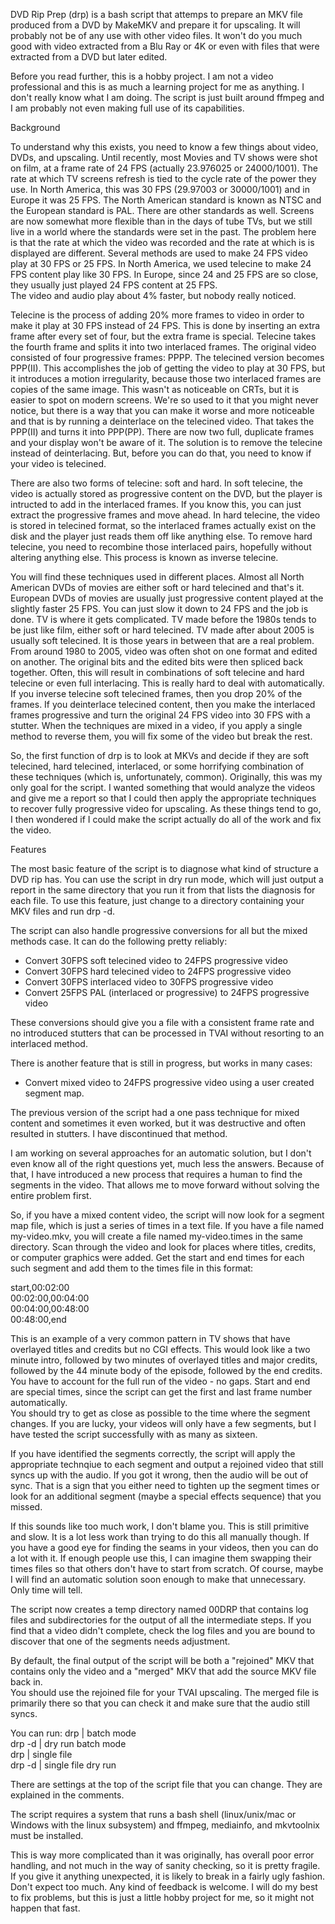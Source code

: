DVD Rip Prep (drp) is a bash script that attemps to prepare an MKV file produced
from a DVD by MakeMKV and prepare it for upscaling.  It will probably not be of 
any use with other video files.  It won't do you much good with video extracted
from a Blu Ray or 4K or even with files that were extracted from a DVD but later
edited.

Before you read further, this is a hobby project.  I am not a video professional
and this is as much a learning project for me as anything.  I don't really know
what I am doing.  The script is just built around ffmpeg and I am probably not 
even making full use of its capabilities.

Background

To understand why this exists, you need to know a few things about video, DVDs,
and upscaling.  Until recently, most Movies and TV shows were shot on film, at 
a frame rate of 24 FPS (actually 23.976025 or 24000/1001).  The rate at which TV
screens refresh is tied to the cycle rate of the power they use.  In North
America, this was 30 FPS (29.97003 or 30000/1001) and in Europe it was 25 FPS.
The North American standard is known as NTSC and the European standard is PAL.
There are other standards as well.  Screens are now somewhat more flexible than
in the days of tube TVs, but we still live in a world where the standards were
set in the past.  The problem here is that the rate at which the video was
recorded and the rate at which is is displayed are different.  Several methods
are used to make 24 FPS video play at 30 FPS or 25 FPS.  In North America, we 
used telecine to make 24 FPS content play like 30 FPS.  In Europe, since 24 
and 25 FPS are so close, they usually just played 24 FPS content at 25 FPS.  
The video and audio play about 4% faster, but nobody really noticed.

Telecine is the process of adding 20% more frames to video in order to make it
play at 30 FPS instead of 24 FPS.  This is done by inserting an extra frame 
after every set of four, but the extra frame is special.  Telecine takes the 
fourth frame and splits it into two interlaced frames.  The original video 
consisted of four progressive frames: PPPP.  The telecined version becomes 
PPP(II).  This accomplishes the job of getting the video to play at 30 FPS, but 
it introduces a motion irregularity, because those two interlaced frames are 
copies of the same image.  This wasn't as noticeable on CRTs, but it is easier 
to spot on modern screens.  We're so used to it that you might never notice, 
but there is a way that you can make it worse and more noticeable and that is 
by running a deinterlace on the telecined video.  That takes the PPP(II) and 
turns it into PPP(PP).  There are now two full, duplicate frames and your 
display won't be aware of it.  The solution is to remove the telecine instead 
of deinterlacing. But, before you can do that, you need to know if your video 
is telecined.

There are also two forms of telecine: soft and hard.  In soft telecine, the
video is actually stored as progressive content on the DVD, but the player is
intructed to add in the interlaced frames.  If you know this, you can just
extract the progressive frames and move ahead.  In hard telecine, the video
is stored in telecined format, so the interlaced frames actually exist on the
disk and the player just reads them off like anything else.  To remove hard
telecine, you need to recombine those interlaced pairs, hopefully without
altering anything else.  This process is known as inverse telecine.

You will find these techniques used in different places.  Almost all North
American DVDs of movies are either soft or hard telecined and that's it.
European DVDs of movies are usually just progressive content played at the
slightly faster 25 FPS.  You can just slow it down to 24 FPS and the job is
done.  TV is where it gets complicated.  TV made before the 1980s tends to
be just like film, either soft or hard telecined.  TV made after about 2005
is usually soft telecined.  It is those years in between that are a real
problem.  From around 1980 to 2005, video was often shot on one format and
edited on another.  The original bits and the edited bits were then spliced
back together.  Often, this will result in combinations of soft telecine
and hard telecine or even full interlacing.  This is really hard to deal
with automatically.  If you inverse telecine soft telecined frames, then you
drop 20% of the frames.  If you deinterlace telecined content, then you make
the interlaced frames progressive and turn the original 24 FPS video into
30 FPS with a stutter.  When the techniques are mixed in a video, if you
apply a single method to reverse them, you will fix some of the video but 
break the rest.

So, the first function of drp is to look at MKVs and decide if they are soft
telecined, hard telecined, interlaced, or some horrifying combination of 
these techniques (which is, unfortunately, common).  Originally, this was my
only goal for the script.  I wanted something that would analyze the videos
and give me a report so that I could then apply the appropriate techniques to
recover fully progressive video for upscaling.  As these things tend to go, I
then wondered if I could make the script actually do all of the work and fix
the video.

Features

The most basic feature of the script is to diagnose what kind of structure
a DVD rip has.  You can use the script in dry run mode, which will just
output a report in the same directory that you run it from that lists the
diagnosis for each file.  To use this feature, just change to a directory
containing your MKV files and run drp -d.

The script can also handle progressive conversions for all but the mixed
methods case.  It can do the following pretty reliably:

* Convert 30FPS soft telecined video to 24FPS progressive video  
* Convert 30FPS hard telecined video to 24FPS progressive video  
* Convert 30FPS interlaced video to 30FPS progressive video  
* Convert 25FPS PAL (interlaced or progressive) to 24FPS progressive video  

These conversions should give you a file with a consistent frame rate and no
introduced stutters that can be processed in TVAI without resorting to an 
interlaced method.

There is another feature that is still in progress, but works in many cases:

* Convert mixed video to 24FPS progressive video using a user created
  segment map.

The previous version of the script had a one pass technique for mixed content 
and sometimes it even worked, but it was destructive and often resulted in 
stutters.  I have discontinued that method.

I am working on several approaches for an automatic solution, but I don't 
even know all of the right questions yet, much less the answers.  Because of 
that, I have introduced a new process that requires a human to find the 
segments in the video.  That allows me to move forward without solving the 
entire problem first.

So, if you have a mixed content video, the script will now look for a segment 
map file, which is just a series of times in a text file.  If you have a file 
named my-video.mkv, you will create a file named my-video.times in the same 
directory.  Scan through the video and look for places where titles, credits, 
or computer graphics were added.  Get the start and end times for each such 
segment and add them to the times file in this format:

start,00:02:00  
00:02:00,00:04:00  
00:04:00,00:48:00  
00:48:00,end  

This is an example of a very common pattern in TV shows that have overlayed 
titles and credits but no CGI effects.  This would look like a two minute 
intro, followed by two minutes of overlayed titles and major credits, followed 
by the 44 minute body of the episode, followed by the end credits.  You have 
to account for the full run of the video - no gaps.  Start and end are special 
times, since the script can get the first and last frame number automatically.  
You should try to get as close as possible to the time where the segment 
changes.  If you are lucky, your videos will only have a few segments, but I 
have tested the script successfully with as many as sixteen.

If you have identified the segments correctly, the script will apply the 
appropriate technqiue to each segment and output a rejoined video that still 
syncs up with the audio.  If you got it wrong, then the audio will be out of 
sync.  That is a sign that you either need to tighten up the segment times or 
look for an additional segment (maybe a special effects sequence) that you 
missed.

If this sounds like too much work, I don't blame you.  This is still 
primitive and slow.  It is a lot less work than trying to do this all manually 
though.  If you have a good eye for finding the seams in your videos, then you 
can do a lot with it.  If enough people use this, I can imagine them swapping 
their times files so that others don't have to start from scratch.  Of course,
maybe I will find an automatic solution soon enough to make that unnecessary.  
Only time will tell.

The script now creates a temp directory named 00DRP that contains log files 
and subdirectories for the output of all the intermediate steps.  If you find 
that a video didn't complete, check the log files and you are bound to discover 
that one of the segments needs adjustment.

By default, the final output of the script will be both a "rejoined" MKV that 
contains only the video and a "merged" MKV that add the source MKV file back in.  
You should use the rejoined file for your TVAI upscaling.  The merged file is 
primarily there so that you can check it and make sure that the audio still 
syncs.

You can run:
drp					| batch mode  
drp -d				| dry run batch mode  
drp <file>			| single file  
drp -d <file>		| single file dry run  

There are settings at the top of the script file that you can change.  They 
are explained in the comments.

The script requires a system that runs a bash shell (linux/unix/mac or Windows 
with the linux subsystem) and ffmpeg, mediainfo, and mkvtoolnix must be 
installed.

This is way more complicated than it was originally, has overall poor error 
handling, and not much in the way of sanity checking, so it is pretty fragile.  
If you give it anything unexpected, it is likely to break in a fairly ugly 
fashion.  Don't expect too much.  Any kind of feedback is welcome.  I will do 
my best to fix problems, but this is just a little hobby project for me, so it 
might not happen that fast.
